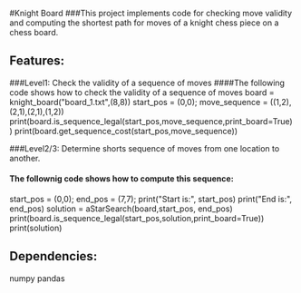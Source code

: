 #Knight Board
###This project implements code for checking move validity and computing the shortest path for moves of a knight chess piece on a chess board.

## Features:
###Level1: Check the validity of a sequence of moves
####The following code shows how to check the validity of a sequence of moves
board = knight_board("board_1.txt",(8,8))
start_pos = (0,0);
move_sequence = ((1,2),(2,1),(2,1),(1,2))
print(board.is_sequence_legal(start_pos,move_sequence,print_board=True))
print(board.get_sequence_cost(start_pos,move_sequence))

###Level2/3: Determine shorts sequence of moves from one location to another.
#### The follownig code shows how to compute this sequence:
start_pos = (0,0);
end_pos   = (7,7);
print("Start is:", start_pos)
print("End is:", end_pos)
solution = aStarSearch(board,start_pos, end_pos)
print(board.is_sequence_legal(start_pos,solution,print_board=True))
print(solution)


## Dependencies:
numpy
pandas
